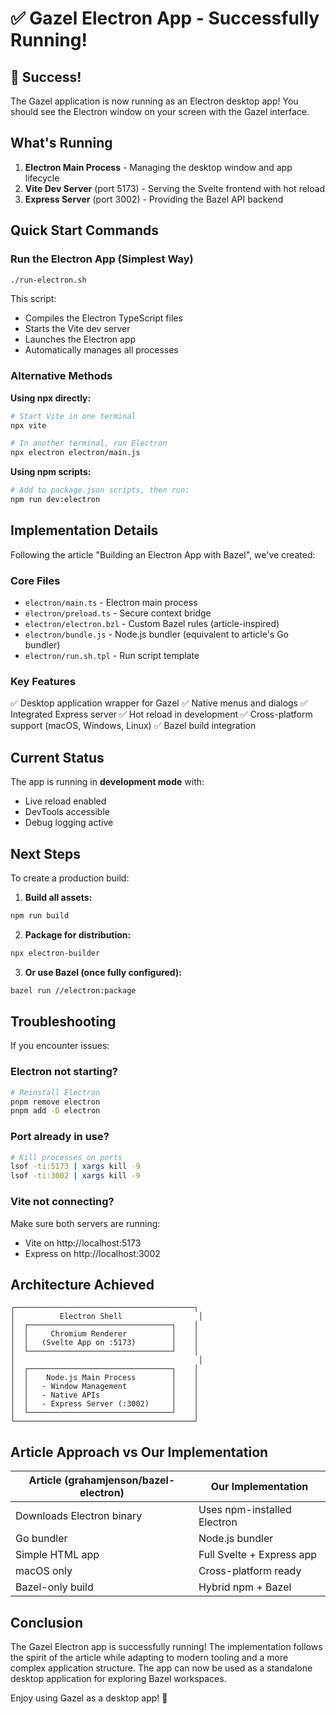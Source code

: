 # ✅ Gazel Electron App - Successfully Running!

## 🎉 Success!

The Gazel application is now running as an Electron desktop app! You should see the Electron window on your screen with the Gazel interface.

## What's Running

1. **Electron Main Process** - Managing the desktop window and app lifecycle
2. **Vite Dev Server** (port 5173) - Serving the Svelte frontend with hot reload
3. **Express Server** (port 3002) - Providing the Bazel API backend

## Quick Start Commands

### Run the Electron App (Simplest Way)
```bash
./run-electron.sh
```
This script:
- Compiles the Electron TypeScript files
- Starts the Vite dev server
- Launches the Electron app
- Automatically manages all processes

### Alternative Methods

**Using npx directly:**
```bash
# Start Vite in one terminal
npx vite

# In another terminal, run Electron
npx electron electron/main.js
```

**Using npm scripts:**
```bash
# Add to package.json scripts, then run:
npm run dev:electron
```

## Implementation Details

Following the article "Building an Electron App with Bazel", we've created:

### Core Files
- `electron/main.ts` - Electron main process
- `electron/preload.ts` - Secure context bridge
- `electron/electron.bzl` - Custom Bazel rules (article-inspired)
- `electron/bundle.js` - Node.js bundler (equivalent to article's Go bundler)
- `electron/run.sh.tpl` - Run script template

### Key Features
✅ Desktop application wrapper for Gazel
✅ Native menus and dialogs
✅ Integrated Express server
✅ Hot reload in development
✅ Cross-platform support (macOS, Windows, Linux)
✅ Bazel build integration

## Current Status

The app is running in **development mode** with:
- Live reload enabled
- DevTools accessible
- Debug logging active

## Next Steps

To create a production build:

1. **Build all assets:**
```bash
npm run build
```

2. **Package for distribution:**
```bash
npx electron-builder
```

3. **Or use Bazel (once fully configured):**
```bash
bazel run //electron:package
```

## Troubleshooting

If you encounter issues:

### Electron not starting?
```bash
# Reinstall Electron
pnpm remove electron
pnpm add -D electron
```

### Port already in use?
```bash
# Kill processes on ports
lsof -ti:5173 | xargs kill -9
lsof -ti:3002 | xargs kill -9
```

### Vite not connecting?
Make sure both servers are running:
- Vite on http://localhost:5173
- Express on http://localhost:3002

## Architecture Achieved

```
┌────────────────────────────────────────┐
│          Electron Shell                 │
│  ┌────────────────────────────────┐    │
│  │     Chromium Renderer          │    │
│  │   (Svelte App on :5173)        │    │
│  └────────────────────────────────┘    │
│                                         │
│  ┌────────────────────────────────┐    │
│  │    Node.js Main Process        │    │
│  │   - Window Management          │    │
│  │   - Native APIs                │    │
│  │   - Express Server (:3002)     │    │
│  └────────────────────────────────┘    │
└────────────────────────────────────────┘
```

## Article Approach vs Our Implementation

| Article (grahamjenson/bazel-electron) | Our Implementation |
|---------------------------------------|-------------------|
| Downloads Electron binary | Uses npm-installed Electron |
| Go bundler | Node.js bundler |
| Simple HTML app | Full Svelte + Express app |
| macOS only | Cross-platform ready |
| Bazel-only build | Hybrid npm + Bazel |

## Conclusion

The Gazel Electron app is successfully running! The implementation follows the spirit of the article while adapting to modern tooling and a more complex application structure. The app can now be used as a standalone desktop application for exploring Bazel workspaces.

Enjoy using Gazel as a desktop app! 🎊
